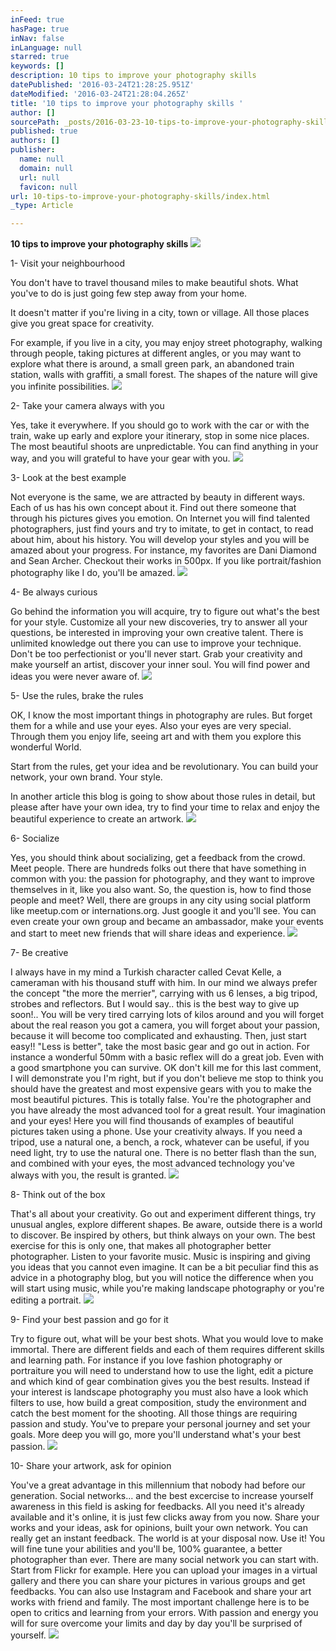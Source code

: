 ```yaml
---
inFeed: true
hasPage: true
inNav: false
inLanguage: null
starred: true
keywords: []
description: 10 tips to improve your photography skills
datePublished: '2016-03-24T21:28:25.951Z'
dateModified: '2016-03-24T21:28:04.265Z'
title: '10 tips to improve your photography skills '
author: []
sourcePath: _posts/2016-03-23-10-tips-to-improve-your-photography-skills.md
published: true
authors: []
publisher:
  name: null
  domain: null
  url: null
  favicon: null
url: 10-tips-to-improve-your-photography-skills/index.html
_type: Article

---
```

**10 tips to improve your photography skills**
![](https://the-grid-user-content.s3-us-west-2.amazonaws.com/503f45d6-6788-46a4-91b8-e7a68e7e8a22.jpg)

1- Visit
your neighbourhood

You don't have to travel thousand miles to make beautiful shots. What
you've to do is just going few step away from your home.

It doesn't  matter if you're living in a city, town or village. All those
places give you great space for creativity.

For example, if you live in a city, you may enjoy street photography,
walking through people, taking pictures at different angles, or you may want to
explore what there is around, a small green park, an abandoned train station,
walls with graffiti, a small forest. The shapes of the nature will give you
infinite possibilities.
![](https://the-grid-user-content.s3-us-west-2.amazonaws.com/48857a39-27b8-491a-baa8-194512998de6.jpg)

2- Take
your camera always with you

Yes, take it everywhere. If you should go to work with the car or with
the train, wake up early and explore your itinerary, stop in some
nice places. The most beautiful shoots are unpredictable. You can find anything in your way, and you will grateful to have your gear with you.
![](https://the-grid-user-content.s3-us-west-2.amazonaws.com/72e09556-7862-4faa-adc6-baa6672c9482.jpg)

3- Look
at the best example 

Not everyone is the same, we are attracted by
beauty in different ways. Each of us has his own concept about it. Find out there someone that
through his pictures gives you emotion. On Internet you will find talented
photographers, just find yours and try to imitate, to get in contact, to read
about him, about his history. You will develop your styles and you will be amazed about your progress. For instance, my favorites are Dani Diamond and Sean Archer. Checkout their works in 500px. If you like portrait/fashion photography like I do, you'll be amazed.
![](https://the-grid-user-content.s3-us-west-2.amazonaws.com/f3bf0336-b9cc-40c6-b939-2b985e6349b2.jpg)

4- Be
always curious

Go behind the information you will acquire, try to figure out what's the best for your style. Customize all your new discoveries, try to answer all your questions, be interested in improving your own creative talent. There is unlimited knowledge out there you can use to improve
your technique. Don't be too perfectionist or you'll never start. Grab your creativity and make yourself an artist, discover your inner soul. You will find power and ideas you were never aware of.
![](https://the-grid-user-content.s3-us-west-2.amazonaws.com/20766fdc-46a1-4838-a412-50bf97173220.jpg)

5- Use
the rules, brake the rules

OK, I know the most important things in photography
are rules. But forget them for a while and use your eyes. Also your eyes are very special. Through them you enjoy life, seeing art and with them you explore this wonderful World. 

Start from the rules, get your idea and be revolutionary. You can build your network, your own brand. Your style.

In another article this blog is going to show about those rules in detail, but please after have your own idea, try to find your time to relax and enjoy the beautiful experience to create an artwork.
![](https://the-grid-user-content.s3-us-west-2.amazonaws.com/710ca6bb-39fc-4aad-9c7a-dd22870e967a.jpg)

6- Socialize

Yes, you should think about socializing, get a feedback from the crowd. Meet people. There are hundreds folks out there that have something in common with you: the passion for photography, and they want to improve themselves in it, like you also want. So, the question is, how to find those people and meet? Well, there are groups in any city using social platform like meetup.com or internations.org. Just google it and you'll see. You can even create your own group and became an ambassador, make your events and start to meet new friends that will share ideas and experience.
![](https://the-grid-user-content.s3-us-west-2.amazonaws.com/83fe675b-a9db-48e9-8be9-a790f4e7d03a.jpg)

7- Be
creative

I always have in my mind a Turkish character called Cevat Kelle, a cameraman with his thousand stuff with him. In our mind we always prefer the concept "the more the merrier",  carrying with us 6 lenses, a big tripod, strobes and reflectors. But I would say.. this is the best way to give up soon!.. You will be very tired carrying lots of kilos around and you will forget about the real reason you got a camera, you will forget about your passion, because it will become too complicated and exhausting. Then, just start easy!!  "Less is better", take the most basic gear and go out in action. For instance a wonderful 50mm with a basic reflex will do a great job. Even with a good smartphone you can survive. OK don't kill me for this last comment, I will demonstrate you I'm right, but if you don't believe me stop to think you should have the greatest and most expensive gears with you to make the most beautiful pictures. This is totally false. You're the photographer and you have already the most advanced tool for a great result. Your imagination and your eyes! Here you will find thousands of  examples of beautiful pictures taken using a phone. Use your creativity always. If you need a tripod, use a natural one, a bench, a rock, whatever can be useful, if you need light, try to use the natural one. There is no better flash than the sun, and combined with your eyes, the most advanced technology you've always with you, the result is granted.
![](https://the-grid-user-content.s3-us-west-2.amazonaws.com/5a50e85a-88ee-4a16-a2ef-66d1a83ba19f.jpg)

8- Think
out of the box

That's all about your creativity. Go out and experiment different things, try unusual angles, explore different shapes. Be aware, outside there is a world to discover. Be inspired by others, but think always on your own. The best exercise for this is only one, that makes all photographer better photographer. Listen to your favorite music. Music is inspiring and giving you ideas that you cannot even imagine. It can be a bit peculiar find this as advice in a photography blog, but you will notice the difference when you will start using music, while you're making landscape photography or you're editing a portrait. ![](https://the-grid-user-content.s3-us-west-2.amazonaws.com/5fdcd197-7810-4b61-b86c-fa6267c3912e.jpg)

9- Find
your best passion and go for it 

Try to figure out, what will be your best shots. What you would love to make immortal. There are different fields and each of them requires different skills and learning path. For instance if you love fashion photography or portraiture you will need to understand how to use the light, edit a picture and which kind of gear combination gives you the best results. Instead if your interest is landscape photography you must also have a look which filters to use, how build a great composition, study the environment and catch the best moment for the shooting. All those things are requiring passion and study. You've to prepare your personal journey and set your goals. More deep you will go, more you'll understand what's your best passion.
![](https://the-grid-user-content.s3-us-west-2.amazonaws.com/4a743138-72d5-4cbc-9ea4-de609e3c79e0.jpg)

10- Share your artwork, ask for opinion

You've a great advantage in this millennium that nobody had before our generation. Social networks... and the best excercise to increase yourself awareness in this field is asking for feedbacks. All you need it's already available and it's online, it is just few clicks away from you now. Share your works and your ideas, ask for opinions, built your own network. You can really get an instant feedback. The world is at your disposal now. Use it! You will fine tune your abilities and you'll be, 100% guarantee, a better photographer than ever. There are many social network you can start with. Start from Flickr for example. Here you can upload your images in a virtual gallery and there you can share your pictures in various groups and get feedbacks. You can also use Instagram and Facebook and share your art works with friend and family. The most important challenge here is to be open to critics and learning from your errors. With passion and energy you will for sure overcome your limits and day by day you'll be surprised of yourself.
![](https://the-grid-user-content.s3-us-west-2.amazonaws.com/d6bd7d88-9be2-446e-84ee-335b20c09913.jpg)